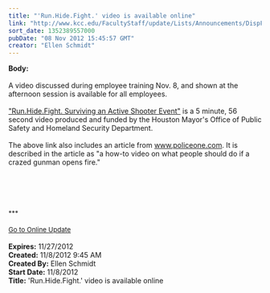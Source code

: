 ```yaml
---
title: "'Run.Hide.Fight.' video is available online"
link: "http://www.kcc.edu/FacultyStaff/update/Lists/Announcements/DispForm.aspx?ID=896"
sort_date: 1352389557000
pubDate: "08 Nov 2012 15:45:57 GMT"
creator: "Ellen Schmidt"
---
```


<div><b>Body:</b> <div class="ExternalClass38D335A3423C43CE83BAC896F2DE7A42"><div> </div>
<div>A video discussed during employee training Nov. 8, and shown at the afternoon session is available for all employees.</div>
<div> </div>
<div><a href="http://www.policeone.com/active-shooter/articles/5882617-Run-Hide-Fight-Video-shows-how-to-survive-a-shooting-attack/">&quot;Run.Hide.Fight. Surviving an Active Shooter Event&quot;</a> is a 5 minute, 56 second video produced and funded by the Houston Mayor's Office of Public Safety and Homeland Security Department.</div>
<div> </div>
<div>The above link also includes an article from <a href="http://www.policeone.com">www.policeone.com</a>. It is described in the article as &quot;a how-to video on what people should do if a crazed gunman opens fire.&quot;</div>
<div> </div>
<div> </div>
<div> </div>
<div> </div>
<div> </div>
<div>
<div><font size="2">***</font></div>
<div><font size="2"></font> </div>
<div><font size="2"><a href="/FacultyStaff/update/Pages/dailyupdate.aspx">Go to Online Update</a></font><font size="2"></font></div>
<div><font size="2"></font> </div></div></div></div>
<div><b>Expires:</b> 11/27/2012</div>
<div><b>Created:</b> 11/8/2012 9:45 AM</div>
<div><b>Created By:</b> Ellen Schmidt</div>
<div><b>Start Date:</b> 11/8/2012</div>
<div><b>Title:</b> &#39;Run.Hide.Fight.&#39; video is available online</div>
